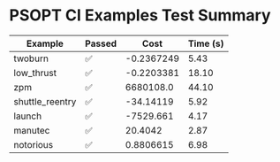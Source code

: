 # PSOPT CI Examples Test Summary

| Example | Passed | Cost | Time (s) |
|---|---|---|---|
| twoburn | ✅ | -0.2367249 | 5.43 |
| low_thrust | ✅ | -0.2203381 | 18.10 |
| zpm | ✅ | 6680108.0 | 44.10 |
| shuttle_reentry | ✅ | -34.14119 | 5.92 |
| launch | ✅ | -7529.661 | 4.17 |
| manutec | ✅ | 20.4042 | 2.87 |
| notorious | ✅ | 0.8806615 | 6.98 |
